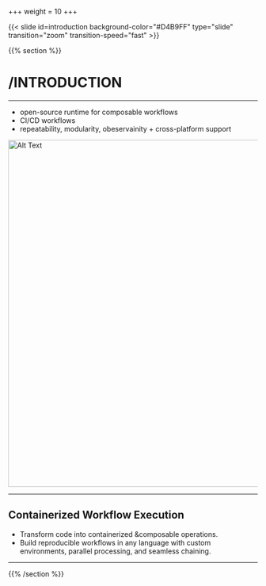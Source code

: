 +++
weight = 10
+++

{{< slide id=introduction background-color="#D4B9FF" type="slide" transition="zoom" transition-speed="fast" >}}

{{% section %}}

# /INTRODUCTION

---
- open-source runtime for composable workflows
- CI/CD workflows
- repeatability, modularity, obeservainity + cross-platform support

<img src="https://camo.githubusercontent.com/1c806ded26bb752ba581a3de0ccbfe110770712a609af72013a1410946feff5e/68747470733a2f2f692e726564642e69742f31333469723134337a6c3861312e6a7067.jpg" alt="Alt Text" width="700"/>

---

## Containerized Workflow Execution
- Transform code into containerized &composable operations.
- Build reproducible workflows in any language with custom environments, parallel processing, and seamless chaining.

---

{{% /section %}}